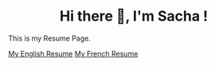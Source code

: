 <div align="center">
  <h1>Hi there 👋, I'm Sacha !</h1>
</div>

This is my Resume Page.

[My English Resume](https://github.com/0-Sacha/SachaResume/blob/pdf/BELLIER_Sacha_ResumeVerbose_EN.pdf)
[My French Resume](https://github.com/0-Sacha/SachaResume/blob/pdf/BELLIER_Sacha_ResumeVerbose_FR.pdf)
